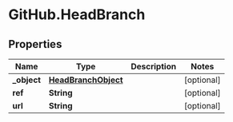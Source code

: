 # GitHub.HeadBranch

## Properties

Name | Type | Description | Notes
------------ | ------------- | ------------- | -------------
**_object** | [**HeadBranchObject**](HeadBranchObject.md) |  | [optional] 
**ref** | **String** |  | [optional] 
**url** | **String** |  | [optional] 


